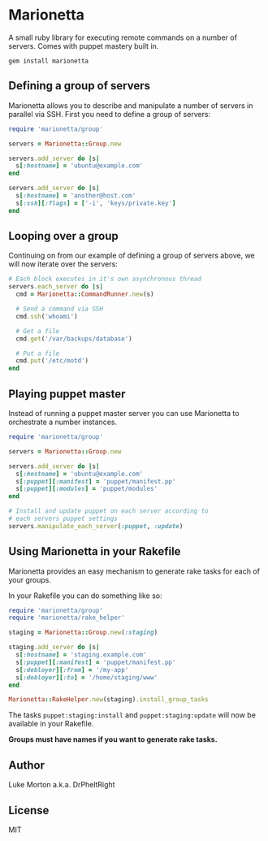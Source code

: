 # Marionetta

A small ruby library for executing remote commands on a number
of servers. Comes with puppet mastery built in.

```
gem install marionetta
```

## Defining a group of servers

Marionetta allows you to describe and manipulate a number of
servers in parallel via SSH. First you need to define a group
of servers:

``` ruby
require 'marionetta/group'

servers = Marionetta::Group.new

servers.add_server do |s|
  s[:hostname] = 'ubuntu@example.com'
end

servers.add_server do |s|
  s[:hostname] = 'another@host.com'
  s[:ssh][:flags] = ['-i', 'keys/private.key']
end
```

## Looping over a group

Continuing on from our example of defining a group of servers
above, we will now iterate over the servers:

``` ruby
# Each block executes in it's own asynchronous thread
servers.each_server do |s|
  cmd = Marionetta::CommandRunner.new(s)

  # Send a command via SSH
  cmd.ssh('whoami')

  # Get a file
  cmd.get('/var/backups/database')

  # Put a file
  cmd.put('/etc/motd')
end
```

## Playing puppet master

Instead of running a puppet master server you can use
Marionetta to orchestrate a number instances.

``` ruby
require 'marionetta/group'

servers = Marionetta::Group.new

servers.add_server do |s|
  s[:hostname] = 'ubuntu@example.com'
  s[:puppet][:manifest] = 'puppet/manifest.pp'
  s[:puppet][:modules] = 'puppet/modules'
end

# Install and update puppet on each server according to
# each servers puppet settings
servers.manipulate_each_server(:puppet, :update)
```

## Using Marionetta in your Rakefile

Marionetta provides an easy mechanism to generate rake tasks
for each of your groups.

In your Rakefile you can do something like so:

``` ruby
require 'marionetta/group'
require 'marionetta/rake_helper'

staging = Marionetta::Group.new(:staging)

staging.add_server do |s|
  s[:hostname] = 'staging.example.com'
  s[:puppet][:manifest] = 'puppet/manifest.pp'
  s[:debloyer][:from] = '/my-app'
  s[:debloyer][:to] = '/home/staging/www'
end

Marionetta::RakeHelper.new(staging).install_group_tasks
```

The tasks `puppet:staging:install` and `puppet:staging:update`
will now be available in your Rakefile.

**Groups must have names if you want to generate rake tasks.**

## Author

Luke Morton a.k.a. DrPheltRight

## License

MIT